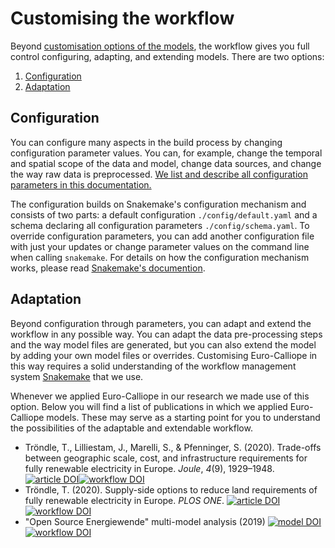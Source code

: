# Customising the workflow

Beyond [customisation options of the models](../model/customisation.md), the workflow gives you full control configuring, adapting, and extending models. There are two options:

1. [Configuration](./customisation.md#configuration)
2. [Adaptation](./customisation.md#adaptation)

## Configuration

You can configure many aspects in the build process by changing configuration parameter values.
You can, for example, change the temporal and spatial scope of the data and model, change data sources, and change the way raw data is preprocessed.
[We list and describe all configuration parameters in this documentation.](./schema.md)

The configuration builds on Snakemake's configuration mechanism and consists of two parts: a default configuration `./config/default.yaml` and a schema declaring all configuration parameters `./config/schema.yaml`.
To override configuration parameters, you can add another configuration file with just your updates or change parameter values on the command line when calling `snakemake`.
For details on how the configuration mechanism works, please read [Snakemake's documention](https://snakemake.readthedocs.io/en/v8.10.7/snakefiles/configuration.html).

## Adaptation

Beyond configuration through parameters, you can adapt and extend the workflow in any possible way.
You can adapt the data pre-processing steps and the way model files are generated, but you can also extend the model by adding your own model files or overrides.
Customising Euro-Calliope in this way requires a solid understanding of the workflow management system [Snakemake](https://snakemake.readthedocs.io/en/v8.10.7/index.html) that we use.

Whenever we applied Euro-Calliope in our research we made use of this option.
Below you will find a list of publications in which we applied Euro-Calliope models.
These may serve as a starting point for you to understand the possibilities of the adaptable and extendable workflow.

* Tröndle, T., Lilliestam, J., Marelli, S., &#38; Pfenninger, S. (2020). Trade-offs between geographic scale, cost, and infrastructure requirements for fully renewable electricity in Europe. <i>Joule</i>, <i>4</i>(9), 1929–1948. [![article DOI](https://img.shields.io/badge/article-10.1016/j.joule.2020.07.018-blue)](https://doi.org/10.1016/j.joule.2020.07.018)[![workflow DOI](https://img.shields.io/badge/workflow-10.5281/zenodo.3950774-blue)](https://doi.org/10.5281/zenodo.3950774)
* Tröndle, T. (2020). Supply-side options to reduce land requirements of fully renewable electricity in Europe. <i>PLOS ONE</i>. [![article DOI](https://img.shields.io/badge/article-10.1371/journal.pone.0236958-blue)](https://doi.org/10.1371/journal.pone.0236958)[![workflow DOI](https://img.shields.io/badge/workflow-10.5281/zenodo.3956530-blue)](https://doi.org/10.5281/zenodo.3956530)
* "Open Source Energiewende" multi-model analysis (2019) [![model DOI](https://img.shields.io/badge/model-10.5281/zenodo.4085047-blue)](https://doi.org/10.5281/zenodo.4085047)[![workflow DOI](https://img.shields.io/badge/workflow-github/ose-blue)](https://github.com/timtroendle/calliope-in-ose-model-comparison)
